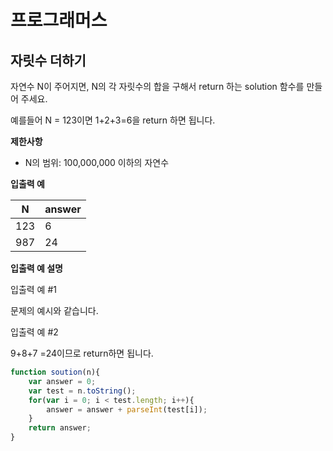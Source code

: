 # 프로그래머스



## 자릿수 더하기

자연수 N이 주어지면, N의 각 자릿수의 합을 구해서 return 하는 solution 함수를 만들어 주세요.

예를들어 N = 123이면 1+2+3=6을 return 하면 됩니다.



**제한사항**

* N의 범위: 100,000,000 이하의 자연수



**입출력 예**

| N    | answer |
| ---- | ------ |
| 123  | 6      |
| 987  | 24     |



**입출력 예 설명**

입출력 예 #1

문제의 예시와 같습니다.



입출력 예 #2

9+8+7 =24이므로 return하면 됩니다.



```javascript
function soution(n){
    var answer = 0;
    var test = n.toString();
    for(var i = 0; i < test.length; i++){
        answer = answer + parseInt(test[i]);
    }
    return answer;
}
```

